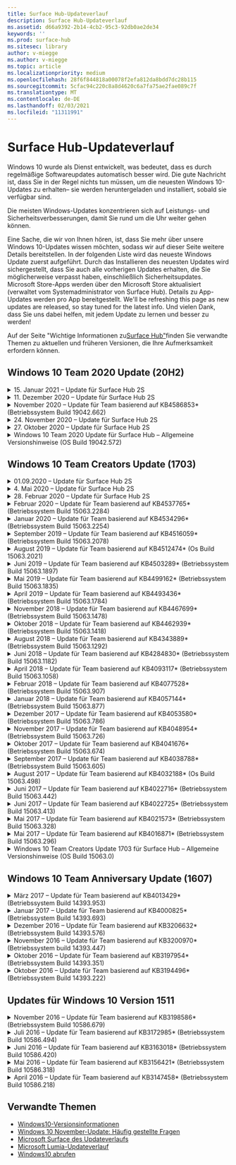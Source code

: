 ```yaml
---
title: Surface Hub-Updateverlauf
description: Surface Hub-Updateverlauf
ms.assetid: d66a9392-2b14-4cb2-95c3-92db0ae2de34
keywords: ''
ms.prod: surface-hub
ms.sitesec: library
author: v-miegge
ms.author: v-miegge
ms.topic: article
ms.localizationpriority: medium
ms.openlocfilehash: 28f6f844818a00078f2efa812da8bdd7dc28b115
ms.sourcegitcommit: 5cfac94c220c8a8d4620c6a7fa75ae2fae089c7f
ms.translationtype: MT
ms.contentlocale: de-DE
ms.lasthandoff: 02/03/2021
ms.locfileid: "11311991"
---
```

# Surface Hub-Updateverlauf

Windows 10 wurde als Dienst entwickelt, was bedeutet, dass es durch regelmäßige Softwareupdates automatisch besser wird. Die gute Nachricht ist, dass Sie in der Regel nichts tun müssen, um die neuesten Windows 10-Updates zu erhalten– sie werden heruntergeladen und installiert, sobald sie verfügbar sind.

Die meisten Windows-Updates konzentrieren sich auf Leistungs- und Sicherheitsverbesserungen, damit Sie rund um die Uhr weiter gehen können.

Eine Sache, die wir von Ihnen hören, ist, dass Sie mehr über unsere Windows 10-Updates wissen möchten, sodass wir auf dieser Seite weitere Details bereitstellen. In der folgenden Liste wird das neueste Windows Update zuerst aufgeführt. Durch das Installieren des neuesten Updates wird sichergestellt, dass Sie auch alle vorherigen Updates erhalten, die Sie möglicherweise verpasst haben, einschließlich Sicherheitsupdates. Microsoft Store-Apps werden über den Microsoft Store aktualisiert (verwaltet vom Systemadministrator von Surface Hub). Details zu App-Updates werden pro App bereitgestellt.
We'll be refreshing this page as new updates are released, so stay tuned for the latest info. Und vielen Dank, dass Sie uns dabei helfen, mit jedem Update zu lernen und besser zu werden!

Auf der Seite "Wichtige Informationen zu[Surface Hub"](https://support.microsoft.com/products/surface-devices/surface-hub)finden Sie verwandte Themen zu aktuellen und früheren Versionen, die Ihre Aufmerksamkeit erfordern können.

## Windows 10 Team 2020 Update (20H2)

<details>
<summary>15. Januar 2021 – Update für Surface Hub 2S</summary>

Dieses Update gilt speziell für Surface Hub 2S und stellt die unten beschriebenen Treiber- und Firmwareupdates zur Verfügung:

* Surface SMC Firmware Update - 3.93.139.0
* Surface UEFI update - 694.3473.768.0
</details>

<details>
<summary>11. Dezember 2020 – Update für Surface Hub 2S</summary>

Dieses Update gilt speziell für Surface Hub 2S und stellt die unten beschriebenen Treiber- und Firmwareupdates zur Verfügung:

* Surface SMC Firmware Update - 3.92.139.0
* Surface UEFI update - 694.3447.768.0
</details>

<details>
<summary>November 2020 – Update für Team basierend auf KB4586853* (Betriebssystem Build 19042.662)</summary>

Dieses Update für Surface Hub enthält Qualitätsverbesserungen und Sicherheitsfixes. Wichtige Updates für Surface Hub, die noch nicht im [Windows 10-Updateverlauf](https://support.microsoft.com/help/4581839/windows-10-update-history)beschrieben sind, umfassen:

* Aktualisieren Sie die Seite "Datenschutzeinstellungen", um zusätzliche Optionen zur Verfügung zu stellen.
* Behebung eines Problems, der sicherstellt, dass die Bereinigung der Sitzung "Sitzung beenden" alle Daten im Zusammenhang mit Edge Chromium vollständig entfernt.
* Behebt ein Problem, bei dem besprechungen, die bereits gestartet wurden, nicht auf der Willkommens-/Startbildschirm angezeigt wurden.
* Behebt ein Problem mit der Cloudwiederherstellung für Nicht-en-US-Locales.
* Skype for Business
  * Verbessert die Richtungsaudioleistung.
  * Reduzierte "Stifttipp"-Sounds bei Verwendung des Stifts bei Skype for Business-Anrufen.
* Verbessert die Zuverlässigkeit bei der Registrierung beim Windows-Insider-Programm.
* Verbessert die Zuverlässigkeit der Windows-Teamshell.

Informationen zum Aktivieren/Deaktivieren von Gerätefeatures und -diensten finden Sie im Surface Hub-Administratorhandbuch. [](https://docs.microsoft.com/surface-hub/) *[KB4586853](https://support.microsoft.com/help/4586853)
</details>

<details>
<summary>24. November 2020 – Update für Surface Hub 2S</summary>

Dieses Update gilt speziell für Surface Hub 2S und stellt die unten beschriebenen Treiber- und Firmwareupdates zur Verfügung:

* Surface SMC Firmware Update - 3.91.139.0
  * Verbessern Sie die Zuverlässigkeit des verbundenen Standbymodus.
* Surface Touch Firmware Update - 3.91.139.0
  * Verbessern Sie die reaktionsbereite Standby-Touch-Reaktion.
* Surface USB Audio Firmware Update - 3.91.139.0
* Surface Pen Firmware Update - 3.91.139.0
</details>

<details>
<summary>27. Oktober 2020 – Update für Surface Hub 2S</summary>

Dieses Update gilt speziell für Surface Hub 2S und stellt die unten beschriebenen Treiber- und Firmwareupdates zur Verfügung:

* Surface System Aggregator Firmware update - 4.14.139.0
* Surface UEFI update - 694.3386.768.0
</details>

<details>
<summary>Windows 10 Team 2020 Update für Surface Hub – Allgemeine Versionshinweise (OS Build 19042.572)</summary>

Dieses Update für Surface Hub enthält Qualitätsverbesserungen und Sicherheitsfixes. Wichtige Updates für Surface Hub, die noch nicht im [Windows 10-Updateverlauf](https://support.microsoft.com/help/4581839/windows-10-update-history)beschrieben sind, sind auf der Seite "Neuigkeiten[in Windows 10 Team 2020 Update"](https://docs.microsoft.com/surface-hub/surface-hub-2020-update-whats-new)aufgeführt.

Weitere Informationen zur Updateverfügbarkeit nach Region, Verteilungsmethode und Gerätetyp finden Sie auf der Seite "Installieren von[Windows 10 Team 2020 Update".](https://docs.microsoft.com/surface-hub/surface-hub-2020-update)
</details>

## Windows 10 Team Creators Update (1703)

<details>
<summary>01.09.2020 – Update für Surface Hub 2S</summary>

Dieses Update gilt speziell für Surface Hub 2S und stellt die unten beschriebenen Treiber- und Firmwareupdates zur Verfügung:

* Surface SMC Firmware Update - 1.177.139.0
  * Verbessert Feldreparaturszenarien.
* Surface SSD Firmware Update - 5.14.139.0
  * Verbessert die Systemstabilität.
* Surface Serial Hub-Treiber - 9.40.139.0
  * Verbessert die Systemstabilität.
</details>

<details>
<summary>4. Mai 2020 – Update für Surface Hub 2S</summary>

Dieses Update gilt speziell für Surface Hub 2S und stellt die unten beschriebenen Treiber- und Firmwareupdates zur Verfügung:

* Surface -USB-Audiotreiber - 15.3.6.0
  * Verbessert die Richtungsaudioleistung.
* Intel(R) display audio driver - 10.27.0.5
  * Verbessert Bildschirmfreigabeszenarien.
* Intel(R)-Grafiktreiber - 26.20.100.7263
  * Verbessert die Systemstabilität.
* Surface System-Treiber - 1.7.139.0
  * Verbessert die Systemstabilität.
* Surface SMC Firmware Update - 1.176.139.0
  * Verbessert die Systemstabilität.
</details>

<details>
<summary>28. Februar 2020 – Update für Surface Hub 2S</summary>

Dieses Update gilt speziell für Surface Hub 2S und stellt die unten beschriebenen Treiber- und Firmwareupdates zur Verfügung:

* Surface-Integrationstreiber - 13.46.139.0 
  * Verbessert Helligkeitsszenarien für die Anzeige.
* Intel(R) Management Engine Interface-Treiber - 1914.12.0.1256
  * Verbessert die Systemstabilität.
* Surface SMC Firmware Update - 1.161.139.0
  * Verbessert die Akkuleistung des Stifts.
* Surface UEFI update - 694.2938.768.0
  * Verbessert die Systemstabilität.
</details>

<details>
<summary>Februar 2020 – Update für Team basierend auf KB4537765* (Betriebssystem Build 15063.2284)</summary>

Dieses Update für Surface Hub enthält Qualitätsverbesserungen und Sicherheitsfixes. Wichtige Updates für Surface Hub, die noch nicht im [Windows 10-Updateverlauf](https://support.microsoft.com/help/4018124/windows-10-update-history)beschrieben sind, umfassen:

* Behebt ein Problem, bei dem Hub 2S während Skype for Business-Anrufen von anderen Teilnehmern nicht gut gehört werden kann.
* Verbessert die Zuverlässigkeit für einige Szenarien mit arabischer, hebräischer und anderer RTL-Sprachverwendung auf Surface Hub.

Informationen zum Aktivieren/Deaktivieren von Gerätefeatures und -diensten finden Sie im Surface Hub-Administratorhandbuch. [](https://docs.microsoft.com/surface-hub/)
*[KB4537765](https://support.microsoft.com/help/4537765)
</details>

<details>
<summary>Januar 2020 – Update für Team basierend auf KB4534296* (Betriebssystem Build 15063.2254)</summary>

Dieses Update für Surface Hub enthält Qualitätsverbesserungen und Sicherheitsfixes. Wichtige Updates für Surface Hub, die noch nicht im [Windows 10-Updateverlauf](https://support.microsoft.com/help/4018124/windows-10-update-history)beschrieben sind, umfassen:

* Behebt ein Problem mit der Protokollsammlung für Microsoft Surface Hub 2S.

Informationen zum Aktivieren/Deaktivieren von Gerätefeatures und -diensten finden Sie im Surface Hub-Administratorhandbuch. [](https://docs.microsoft.com/surface-hub/)
*[KB4534296](https://support.microsoft.com/help/4534296)
</details>

<details>
<summary>September 2019 – Update für Team basierend auf KB4516059* (Betriebssystem Build 15063.2078)</summary>

Dieses Update für Surface Hub enthält Qualitätsverbesserungen und Sicherheitsfixes. Wichtige Updates für Surface Hub, die noch nicht im [Windows 10-Updateverlauf](https://support.microsoft.com/help/4018124/windows-10-update-history)beschrieben sind, umfassen:

 * Aktualisieren Sie die Seite mit den Surface Hub 2S-Wiederherstellungseinstellungen, um die Wiederherstellungsoptionen genau wider anzuzeigen.
 * Aktualisieren Sie auf den Surface Hub 2S-Willkommensbildschirm, um die Geräte wiedererkennbar zu machen.
 * Es wurde ein Problem behoben, bei dem der Hintergrund der Windows -Teamshell falsch angezeigt wurde.
 * Es wurde ein Problem mit der Persistenz des Startmenülayouts behoben, wenn es mithilfe der MDM-Richtlinie konfiguriert wurde.
 * Es wurde ein Problem in Microsoft Edge behoben, das beim Durchsuchen einiger interner Websites auftritt.
 * Es wurde ein Problem in Skype for Business behoben, das bei der Präsentation im Vollbildmodus auftritt.

Informationen zum Aktivieren/Deaktivieren von Gerätefeatures und -diensten finden Sie im Surface Hub-Administratorhandbuch. [](https://docs.microsoft.com/surface-hub/)
*[KB4503289](https://support.microsoft.com/help/4503289)
</details>

<details>
<summary>August 2019 – Update für Team basierend auf KB4512474* (Os Build 15063.2021)</summary>

Dieses Update für Surface Hub enthält Qualitätsverbesserungen und Sicherheitsfixes. Wichtige Updates für Surface Hub, die noch nicht im [Windows 10-Updateverlauf](https://support.microsoft.com/help/4018124/windows-10-update-history)beschrieben sind, umfassen:

 * Stellt sicher, dass der Video out on Hub 2S standardmäßig auf den Modus "Duplicate" festgelegt ist.
 * Verbessert die Zuverlässigkeit einiger Szenarien für die Verwendung arabischer Sprachen auf Surface Hub.

Informationen zum Aktivieren/Deaktivieren von Gerätefeatures und -diensten finden Sie im Surface Hub-Administratorhandbuch. [](https://docs.microsoft.com/surface-hub/)
*[KB4503289](https://support.microsoft.com/help/4503289)
 </details>

<details>
<summary>Juni 2019 – Update für Team basierend auf KB4503289* (Betriebssystem Build 15063.1897)</summary>

Dieses Update für Surface Hub enthält Qualitätsverbesserungen und Sicherheitsfixes. Wichtige Updates für Surface Hub, die noch nicht im [Windows 10-Updateverlauf](https://support.microsoft.com/help/4018124/windows-10-update-history)beschrieben sind, umfassen:

* Behebt ein Problem, das verhindert, dass sich ein Benutzer bei einem Microsoft Surface Hubgerät mit einem Azure Active Directory-Konto anmelden kann. Dieses Problem tritt auf, weil eine vorherige Sitzung nicht erfolgreich beendet wurde.
* Fügt Unterstützung für TLS 1.2-Verbindungen mit Identitätsanbietern und Exchange in Gerätekontoeinrichtungsszenarien hinzu.
* Korrekturen zur Verbesserung der Zuverlässigkeit der Hardwarediagnose-App auf Hub 2S. 
* Behebung eines Problems, um die Konsistenz des Setups bei der ersten Ausführung auf Hub 2S zu verbessern. 

Informationen zum Aktivieren/Deaktivieren von Gerätefeatures und -diensten finden Sie im Surface Hub-Administratorhandbuch. [](https://docs.microsoft.com/surface-hub/)
*[KB4503289](https://support.microsoft.com/help/4503289)
</details>

<details>
<summary>Mai 2019 – Update für Team basierend auf KB4499162* (Betriebssystem Build 15063.1835)</summary>

Dieses Update für Surface Hub enthält Qualitätsverbesserungen und Sicherheitsfixes. Wichtige Updates für Surface Hub, die noch nicht im [Windows 10-Updateverlauf](https://support.microsoft.com/help/4018124/windows-10-update-history)beschrieben sind, umfassen:

* Stellt sicher, dass Surface Hub-Benutzer nicht zur Eingabe von Proxyanmeldeinformationen aufgefordert werden, nachdem das Feature "Gerätekontoanmeldeinformationen verwenden" aktiviert wurde.
* Behebt ein Problem, bei dem skype-Verbindungen regelmäßig fehlschlagen, weil Audio/Video nicht den richtigen Proxy verwendet.
* Fügt Unterstützung für TLS 1.2 in Skype for Business hinzu.
* Behebt einen SIP-Verbindungsfehler im Skype-Client, wenn auf dem Skype-Server TLS 1.0 oder TLS 1.1 deaktiviert ist.

Informationen zum Aktivieren/Deaktivieren von Gerätefeatures und -diensten finden Sie im Surface Hub-Administratorhandbuch. [](https://docs.microsoft.com/surface-hub/)
*[KB4499162](https://support.microsoft.com/help/4499162)
</details>

<details>
<summary>April 2019 – Update für Team basierend auf KB4493436* (Betriebssystem Build 15063.1784)</summary>

Dieses Update für Surface Hub enthält Qualitätsverbesserungen und Sicherheitsfixes. Wichtige Updates für Surface Hub, die noch nicht im [Windows 10-Updateverlauf](https://support.microsoft.com/help/4018124/windows-10-update-history)beschrieben sind, umfassen:

* Behebt das Video- und Audiosynchronisierungsproblem mit einigen USB-Geräten, die mit dem Surface Hub verbunden sind.

Informationen zum Aktivieren/Deaktivieren von Gerätefeatures und -diensten finden Sie im Surface Hub-Administratorhandbuch. [](https://docs.microsoft.com/surface-hub/)
*[KB4493436](https://support.microsoft.com/help/4493436)
</details>

<details>
<summary>November 2018 – Update für Team basierend auf KB4467699* (Betriebssystem Build 15063.1478)</summary>

Dieses Update für Surface Hub enthält Qualitätsverbesserungen und Sicherheitsfixes. Wichtige Updates für Surface Hub, die noch nicht im [Windows 10-Updateverlauf](https://support.microsoft.com/help/4018124/windows-10-update-history)beschrieben sind, umfassen:

* Behebt ein Problem, das einige Benutzer daran hindert, Signing-In "Meine Besprechungen und Dateien" zu öffnen.

Informationen zum Aktivieren/Deaktivieren von Gerätefeatures und -diensten finden Sie im Surface Hub-Administratorhandbuch. [](https://docs.microsoft.com/surface-hub/)
*[KBKB4467699](https://support.microsoft.com/help/KB4467699)
</details>

<details>
<summary>Oktober 2018 – Update für Team basierend auf KB4462939* (Betriebssystem Build 15063.1418)</summary>

Dieses Update für Surface Hub enthält Qualitätsverbesserungen und Sicherheitsfixes. Wichtige Updates für Surface Hub, die noch nicht im [Windows 10-Updateverlauf](https://support.microsoft.com/help/4018124/windows-10-update-history)beschrieben sind, umfassen:

* Korrekturen für Skype for Business: 
  * Behebt das Skype for Business-Verbindungsproblem beim Fortsetzen aus dem Ruhezustand
  * Behebt das Skype for Business-Netzwerkverbindungsproblem, wenn das Gerät mit dem Internet verbunden ist.
  * Beheben des Skype for Business-Absturzes bei der Suche nach Benutzern aus dem Verzeichnis
* Behebt das Problem, bei dem der Hub fälschlicherweise "Keine Internetverbindung" in Unternehmensproxyumgebungen meldet.
* Es wurde ein Feature implementiert, mit dem Kunden eine neue Whiteboard-Erfahrung nutzen können.

Informationen zum Aktivieren/Deaktivieren von Gerätefeatures und -diensten finden Sie im Surface Hub-Administratorhandbuch. [](https://docs.microsoft.com/surface-hub/)
*[KB4462939](https://support.microsoft.com/help/4462939)
</details>

<details>
<summary>August 2018 – Update für Team basierend auf KB4343889* (Betriebssystem Build 15063.1292)</summary>

Dieses Update für Surface Hub enthält Qualitätsverbesserungen und Sicherheitsfixes. Wichtige Updates für Surface Hub, die noch nicht im [Windows 10-Updateverlauf](https://support.microsoft.com/help/4018124/windows-10-update-history)beschrieben sind, umfassen:

* Fügt Unterstützung für Microsoft Teams hinzu
* Behebt das Problem mit der Aufgabenverwaltung bei der Intune-Registrierung.
* Ermöglicht Administratoren das Deaktivieren von Chat- und E-Mail-Diensten für den Hub
* Zusätzliche Fehlerbehebungen und Zuverlässigkeitsverbesserungen für die Surface Hub Skype for #A0

Informationen zum Aktivieren/Deaktivieren von Gerätefeatures und -diensten finden Sie im Surface Hub-Administratorhandbuch. [](https://docs.microsoft.com/surface-hub/)
*[KB4343889](https://support.microsoft.com/help/4343889)
</details>

<details>
<summary>Juni 2018 – Update für Team basierend auf KB4284830* (Betriebssystem Build 15063.1182)</summary>

Dieses Update für Surface Hub enthält Qualitätsverbesserungen und Sicherheitsfixes. Wichtige Updates für Surface Hub, die noch nicht im [Windows 10-Updateverlauf](https://support.microsoft.com/help/4018124/windows-10-update-history)beschrieben sind, umfassen:

* Telemetrieänderung zur Unterstützung der Anforderungen der DSGVO in EMEA

Informationen zum Aktivieren/Deaktivieren von Gerätefeatures und -diensten finden Sie im Surface Hub-Administratorhandbuch. [](https://docs.microsoft.com/surface-hub/)
*[KB4284830](https://support.microsoft.com/help/KB4284830)
</details>

<details>
<summary>April 2018 – Update für Team basierend auf KB4093117* (Betriebssystem Build 15063.1058)</summary>

Dieses Update für Surface Hub enthält Qualitätsverbesserungen und Sicherheitsfixes. Wichtige Updates für Surface Hub, die noch nicht im [Windows 10-Updateverlauf](https://support.microsoft.com/help/4018124/windows-10-update-history)beschrieben sind, umfassen:

* Behebt ein Problem mit einer verkabelten Projektion
* Aktiviert massenaktualisierung für bestimmte MDM (Mobile Device Management)-Richtlinien
* Behebt telefonwählerproblem mit internationalen Anrufen
* Behebt ein Problem mit der Bildauflösung, wenn zwei Surface Hubs an derselben Besprechung teilnehmen
* Behebt den OmS (Operations Management Suite)-Zertifikatbehandlungsfehler.
* Behebt ein Sicherheitsproblem beim Bereinigen am Ende einer Sitzung
* Behebt das Miracast-Problem, wenn Surface Hub für die Kanäle 149 bis 165 angegeben wird
  * Die Kanäle 149 bis 165 sind in Europa, Japan oder Israel aufgrund regionaler behördlicher Bestimmungen weiterhin nicht verwendbar.

Informationen zum Aktivieren/Deaktivieren von Gerätefeatures und -diensten finden Sie im Surface Hub-Administratorhandbuch. [](https://docs.microsoft.com/surface-hub/)
*[KB4093117](https://support.microsoft.com/help/4093117)
</details>

<details>
<summary>Februar 2018 – Update für Team basierend auf KB4077528* (Betriebssystem Build 15063.907)</summary>

Dieses Update für Surface Hub enthält Qualitätsverbesserungen und Sicherheitsfixes. Wichtige Updates für Surface Hub, die noch nicht im [Windows 10-Updateverlauf](https://support.microsoft.com/help/4018124/windows-10-update-history)beschrieben sind, umfassen:

* Ein Problem wurde behoben, bei dem die MDM-Einstellungen nicht ordnungsgemäß angewendet wurden.
* Verbesserter Bereinigungsprozess

Informationen zum Aktivieren/Deaktivieren von Gerätefeatures und -diensten finden Sie im Surface Hub-Administratorhandbuch. [](https://docs.microsoft.com/surface-hub/)
*[KB4077528](https://support.microsoft.com/help/4077528)
</details>

<details>
<summary>Januar 2018 – Update für Team basierend auf KB4057144* (Betriebssystem Build 15063.877)</summary>

Dieses Update für Surface Hub enthält Qualitätsverbesserungen und Sicherheitsfixes. Wichtige Updates für Surface Hub, die noch nicht im [Windows 10-Updateverlauf](https://support.microsoft.com/help/4018124/windows-10-update-history)beschrieben sind, umfassen:

* Fügt die Möglichkeit zum Verwalten des Kachellayouts für das Startmenü über MDM hinzu
* #A0 bei der Konfiguration der Kennwortrotation

Informationen zum Aktivieren/Deaktivieren von Gerätefeatures und -diensten finden Sie im Surface Hub-Administratorhandbuch. [](https://docs.microsoft.com/surface-hub/)
*[KB4057144](https://support.microsoft.com/help/4057144)
</details>

<details>
<summary>Dezember 2017 – Update für Team basierend auf KB4053580* (Betriebssystem Build 15063.786)</summary>

Dieses Update für Surface Hub enthält Qualitätsverbesserungen und Sicherheitsfixes. Wichtige Updates für Surface Hub, die noch nicht im [Windows 10-Updateverlauf](https://support.microsoft.com/help/4018124/windows-10-update-history)beschrieben sind, umfassen:

* Löst Kameravideoblitze (Rissen oder Flackern) während Skype for Business-Anrufen auf.
* Behebt das Problem mit der SSD-ID des Notification Centers

Informationen zum Aktivieren/Deaktivieren von Gerätefeatures und -diensten finden Sie im Surface Hub-Administratorhandbuch. [](https://docs.microsoft.com/surface-hub/)
*[KB4053580](https://support.microsoft.com/help/4053580)
</details>

<details>
<summary>November 2017 – Update für Team basierend auf KB4048954* (Betriebssystem Build 15063.726)</summary>

Dieses Update für Surface Hub enthält Qualitätsverbesserungen und Sicherheitsfixes. Wichtige Updates für Surface Hub, die noch nicht im [Windows 10-Updateverlauf](https://support.microsoft.com/help/4018124/windows-10-update-history)beschrieben sind, umfassen:

* Featureupdate, mit dem Kunden die verkabelte 802.1x-Netzwerkauthentifizierung mithilfe der MDM-Richtlinie aktivieren können.
* Ein Featureupdate, mit dem Benutzer beim Öffnen einer Datei dynamisch eine Anwendung ihrer Wahl auswählen können.
* Behebung, die sicherstellt, dass beim Bereinigen der Sitzung alle Verbindungen zwischen dem Benutzerkonto und dem Gerät vollständig entfernt werden.
* Leistungskorrektur, die die Bereinigungszeit und die Zeit der Miracast-Verbindung verbessert.
* Führt die Verwendung der einfachen Authentifizierung während Anzeigenbesprechungen ein.
* Behebung eines Problems, mit dem sichergestellt wird, dass Dienstkomponenten denselben Proxy verwenden, der auf dem Gerät konfiguriert ist.
* Reduziert und sicherer die vom Gerät übertragene Telemetrie, wodurch die Bandbreitenauslastung reduziert wird.
* Aktiviert ein Feature, mit dem Benutzer Nach Abschluss einer Besprechung Feedback an Microsoft senden können.

Informationen zum Aktivieren/Deaktivieren von Gerätefeatures und -diensten finden Sie im Surface Hub-Administratorhandbuch. [](https://docs.microsoft.com/surface-hub/)
*[KB4048954](https://support.microsoft.com/help/4048954)
</details>

<details>
<summary>Oktober 2017 – Update für Team basierend auf KB4041676* (Betriebssystem Build 15063.674)</summary>

Dieses Update für Surface Hub enthält Qualitätsverbesserungen und Sicherheitsfixes. Wichtige Updates für Surface Hub, die noch nicht im [Windows 10-Updateverlauf](https://support.microsoft.com/help/4018124/windows-10-update-history)beschrieben sind, umfassen:

* Skype for Business
  * Behebt das Problem, das einen Geräteneustart beim Fortsetzen aus dem Ruhezustand erforderte.
  * Behebt ein Problem, bei dem externe Kontakte nicht über das Skype Online -Hub-Konto aufgelöst wurden.
* PowerPoint
  * Behebt ein Problem, bei dem einige PowerPoint-Präsentationen nicht auf Hub projiziert werden.
* Allgemein
  * Behebung eines Problems, bei dem der USB-Port vom Systemadministrator nicht deaktiviert werden konnte.

*[KB4041676](https://support.microsoft.com/help/4041676)
</details>

<details>
<summary>September 2017 – Update für Team basierend auf KB4038788* (Betriebssystem Build 15063.605) </summary>

Dieses Update für Surface Hub enthält Qualitätsverbesserungen und Sicherheitsfixes. Wichtige Updates für Surface Hub, die noch nicht im [Windows 10-Updateverlauf](https://support.microsoft.com/help/4018124/windows-10-update-history)beschrieben sind, umfassen:

* Sicherheit
  * Behebt das Problem mit Bitlocker, wenn das Gerät aus dem Ruhezustand reaktivierung.
* Allgemein
  * Verringert die Häufigkeit/Menge der Telemetrie für die Geräteintemetrie und verbessert die Systemleistung.
  * Behebt ein Problem, durch das das Gerät keine Systemprotokolle erfassen konnte.

*[KB4038788](https://support.microsoft.com/help/4038788)
</details>

<details>
<summary>August 2017 – Update für Team basierend auf KB4032188* (Os Build 15063.498)</summary>

* Skype for Business 
  * Behebt das Skype for Business-Sign-In, das wiederholungs- oder Systemneustarts erforderte.
  * Löst die Skype for Business-Besprechungszeit auf, die fälschlicherweise angezeigt wird.
  * Korrekturen zur Verbesserung der Zuverlässigkeit von Surface Hub Skype for Business.

*[KB4032188](https://support.microsoft.com/help/4032188)
</details>

<details>
<summary>Juni 2017 – Update für Team basierend auf KB4022716* (Betriebssystem Build 15063.442)</summary>

Dieses Update für Surface Hub enthält Qualitätsverbesserungen und Sicherheitsfixes. Wichtige Updates für Surface Hub, die noch nicht im [Windows 10-Updateverlauf](https://support.microsoft.com/help/4018124/windows-10-update-history)beschrieben sind, umfassen:

* Beheben Sie NVIDIA-Treiberabstürze, die das Heruntersen des 84"-Surface Hub im Ruhe ruhen lassen müssen, was einen manuellen Neustart erfordert.
* Es wurde ein Problem behoben, bei dem einige Apps nicht auf einem 84-"Surface Hub" gestartet werden können.

*[KB4022716](https://support.microsoft.com/help/4022716)
</details>

<details>
<summary>Juni 2017 – Update für Team basierend auf KB4022725* (Betriebssystem Build 15063.413)</summary>

Dieses Update für Surface Hub enthält Qualitätsverbesserungen und Sicherheitsfixes. Wichtige Updates für Surface Hub, die noch nicht im [Windows 10-Updateverlauf](https://support.microsoft.com/help/4018124/windows-10-update-history)beschrieben sind, umfassen:

* Allgemein
  * Behobene Probleme beim Ablegen von Freihandeingaben mit Stiften
  * Gelöstes Problem, das längere Zeit zum "Bereinigen" der Besprechung verursacht hat

*[KB4022725](https://support.microsoft.com/help/4022725)
</details>

<details>
<summary>Mai 2017 – Update für Team basierend auf KB4021573* (Betriebssystem Build 15063.328)</summary>

Dieses Update für Surface Hub enthält Qualitätsverbesserungen und Sicherheitsfixes. Wichtige Updates für Surface Hub, die noch nicht im [Windows 10-Updateverlauf](https://support.microsoft.com/help/4018124/windows-10-update-history)beschrieben sind, umfassen:

* Allgemein
  * Problem mit Proxyeinstellungsaufbewahrung während des Updateproblems behoben

*[KB4021573](https://support.microsoft.com/help/4021573)
</details>

<details>
<summary>Mai 2017 – Update für Team basierend auf KB4016871* (Betriebssystem Build 15063.296)</summary>

Dieses Update für Surface Hub enthält Qualitätsverbesserungen und Sicherheitsfixes. Wichtige Updates für Surface Hub, die noch nicht im [Windows 10-Updateverlauf](https://support.microsoft.com/help/4018124/windows-10-update-history)beschrieben sind, umfassen:

* Allgemein
  * Problem mit Ruhezustand/Aktivierungszyklus behoben
  * Mehrere Probleme beim Zurücksetzen und Wiederherstellung behoben
  * Problem mit der Registerkarte "Updateverlauf" behoben
  * Gelöstes Problem beim Starten des Miracast-Diensts
* Apps
  * Fehler beim Update des App-Pakets behoben

*[KB4016871](https://support.microsoft.com/help/4016871)
</details>

<details>
<summary>Windows 10 Team Creators Update 1703 für Surface Hub – Allgemeine Versionshinweise (OS Build 15063.0)</summary>

Dieses Update für Surface Hub enthält Qualitätsverbesserungen und Sicherheitsfixes. Wichtige Updates für Surface Hub, die noch nicht im [Windows 10-Updateverlauf](https://support.microsoft.com/help/4018124/windows-10-update-history)beschrieben sind, umfassen:

* Weiterentwicklung der großen Bildschirmerfahrung 
  * Das Besprechungs-Karussell in "Willkommen" und "Start" wurde verbessert.
  * An Besprechungen teilnehmen und die Sitzung direkt über das Startmenü beenden
  * Apps können mehr Bildschirm während einer Sitzung nutzen
  * Vereinfachte Steuerelemente für Skype
  * Verbesserte Mechanismen für die Bereitstellung von Feedback
* Zugriff auf persönliche Inhalte*
  * Persönliches einmaliges Anmelden über die Willkommens- oder Startseite
  * An Besprechungen teilnehmen und die Sitzung direkt über das Startmenü beenden
  * Zugreifen auf persönliche Dateien über OneDrive for Business direkt von der Startseite aus
  * Vorab ausgefüllte Teilnehmer-Anmeldung
  * Optimierte Authentifizierungsflüsse mit der "Authenticator"-App**
* Bereitstellung & Verwaltbarkeit 
  * Vereinfachtes OOBE-Erlebnis durch Massenbereitstellung
  * Cloudbasierter Gerätewiederherstellungsdienst
  * Unterstützung von Unternehmensclientzertifikaten
  * Verbesserte Unterstützung von Proxyanmeldeinformationen
  * Unterstützung der Skype Quality of Service (QoS)-Konfiguration hinzugefügt und /verbessert
  * Möglichkeit zum Festlegen des Standardgerätvolumes in den Einstellungen hinzugefügt
  * Verbesserte MdM-Unterstützung für Surface [Hub-Einstellungen](https://docs.microsoft.com/surface-hub/remote-surface-hub-management)
* Verbesserte Sicherheit 
  * Möglichkeit zum Einschränken von USB-Laufwerken nur auf BitLocker hinzugefügt
  * Möglichkeit zum Deaktivieren von USB-Ports über MDM hinzugefügt
  * Möglichkeit zum Deaktivieren der Funktion "Sitzung fortsetzen" bei Timeout hinzugefügt
  * Hinzuf?cken der verkabelten 802.1x-Unterstützung
* Audio und Projektion
  * Verbesserungen an "Human Speaker" für "Surround Audio"
  * Reduzierte "Stifttipp"-Sounds bei Verwendung des Stifts bei Skype for Business-Anrufen
  * Unterstützung für Miracast-Infrastrukturverbindungen hinzugefügt
* Zuverlässigkeits- und Leistungskorrekturen
  * Mehrere Probleme beim Zurücksetzen und Wiederherstellung behoben
  * Problem mit der Surface Hub -Exchange-Authentifizierung bei Verwendung von Clientzertifikaten behoben
  * Verbesserte Wi-Fi der Netzwerkverbindung und der Anmeldeinformationen
  * Es wurden Probleme mit miracast-Audio-Pop und -Synchronisierung während der Videowiedergabe behoben.
  * Enthaltene Einstellung zum Deaktivieren des Verhaltens der automatischen Verbindung

*Das Feature für einmaliges Anmelden erfordert die Verwendung von Office365 und OneDrive for Business **Informationen zu Dienstanforderungen finden Sie im Administratorhandbuch.

</details>

## Windows 10 Team Anniversary Update (1607)

<details>
<summary>März 2017 – Update für Team basierend auf KB4013429* (Betriebssystem Build 14393.953)</summary>

Dieses Update für Surface Hub enthält Qualitätsverbesserungen und Sicherheitsfixes. Wichtige Updates für Surface Hub, die noch nicht im [Windows 10-Updateverlauf](https://support.microsoft.com/help/4018124/windows-10-update-history)beschrieben sind, umfassen:

* Allgemein
  * Sicherheitskorrektur für den Datei-Explorer, um die Navigation zu eingeschränkten Datei speicherorten zu verhindern
* Skype for Business
  * Behebung der Latenz während der Remotedesktop-basierten Bildschirmfreigabe

*[KB4013429](https://support.microsoft.com/help/4013429)
</details>

<details>
<summary>Januar 2017 – Update für Team basierend auf KB4000825* (Betriebssystem Build 14393.693)</summary>

Dieses Update für Surface Hub enthält Qualitätsverbesserungen und Sicherheitsfixes. Wichtige Updates für Surface Hub, die noch nicht im [Windows 10-Updateverlauf](https://support.microsoft.com/help/4018124/windows-10-update-history)beschrieben sind, umfassen:

* Aktivierte Auswahl von 106/109-Tastaturlayouts für die Verwendung mit physischen japanischen Tastaturen

*[KB4000825](https://support.microsoft.com/help/4000825)
</details>

<details>
<summary>Dezember 2016 – Update für Team basierend auf KB3206632* (Betriebssystem Build 14393.576)</summary>

Dieses Update für Surface Hub enthält Qualitätsverbesserungen und Sicherheitsfixes. Wichtige Updates für Surface Hub, die noch nicht im [Windows 10-Updateverlauf](https://support.microsoft.com/help/4018124/windows-10-update-history)beschrieben sind, umfassen:

* Behebt das Problem der Audioverzeichnung mit kabelgebundenen Verbindungen

*[KB3206632](https://support.microsoft.com/help/3206632)
</details>

<details>
<summary>November 2016 – Update für Team basierend auf KB3200970* (Betriebssystem build 14393.447)</summary>

Dieses Update für das Windows 10 Team Anniversary Update (Version 1607) für Surface Hub enthält Qualitätsverbesserungen und Sicherheitsfixes. Wichtige Updates für Surface Hub, die noch nicht im [Windows 10-Updateverlauf](https://support.microsoft.com/help/4018124/windows-10-update-history)beschrieben sind, umfassen:

* Skype for #A0 zur Verbesserung der Zuverlässigkeit

*[KB3200970](https://support.microsoft.com/help/3200970)
</details>

<details>
<summary>Oktober 2016 – Update für Team basierend auf KB3197954* (Betriebssystem Build 14393.351)</summary>

Dieses Update für Surface Hub enthält Qualitätsverbesserungen und Sicherheitsfixes. Wichtige Updates für Surface Hub, die noch nicht im [Windows 10-Updateverlauf](https://support.microsoft.com/help/4018124/windows-10-update-history)beschrieben sind, umfassen:

* Aktivieren des neuen Ruhezustandsfeatures im Betriebssystem und Bios, um den Energieverbrauch des Surface Hub zu reduzieren und seine langfristige Zuverlässigkeit zu verbessern
* Allgemein
  * Löst Szenarien auf, in denen die Bildschirmtastatur manchmal nicht angezeigt wird
  * Löst die Whiteboardanwendungsverschiebung auf, die gelegentlich beim Öffnen einer geplanten Besprechung auftritt
  * Behebt ein Problem, durch das Administratoren das Kennwort des lokalen Administrators nicht ändern konnten, nachdem das Gerät zurückgesetzt wurde.
  * Bios-Änderungslösungsproblem mit Statusleistenverfolgung während der Gerätezurücksetzung
  * UEFI-Update zum Beheben von Stromausfallproblemen

*[KB3197954](https://support.microsoft.com/help/3197954)
</details>

<details>
<summary>Oktober 2016 – Update für Team basierend auf KB3194496* (Betriebssystem Build 14393.222)</summary>

Dieses Update bringt das Windows 10 Team Anniversary Update auf Surface Hub und enthält Qualitätsverbesserungen und Sicherheitsfixes. (Auf Ihrem Gerät wird Windows 10 Version 1607 nach der Installation ausgeführt.) Wichtige Updates für Surface Hub, die noch nicht im [Windows 10-Updateverlauf](https://support.microsoft.com/help/4018124/windows-10-update-history)beschrieben sind, umfassen:

* Skype for Business
  * Leistungsverbesserungen beim Beitreten zu Besprechungen, einschließlich Problemen beim Beitreten zu einer Besprechung mithilfe von Verbundkonten
  * Unterstützung für die videobasierte Bildschirmfreigabe (VBSS) jetzt in Skype for Business für Surface Hub verfügbar
  * Gelöste Trennung nach 5 Minuten Leerlaufzeitproblem
  * Behobener Fehler bei der Bildschirmfreigabe von Skype Hub zu Hub
  * Verbesserungen an Skype-Video, einschließlich:
    * Verlust von Video während einer Besprechung mit mehreren Video presentern
    * Video zuschneiden bei Anrufen
    * Video zu ausgehenden Anrufen, das für andere Teilnehmer nicht angezeigt wird
  * Es wurde ein Problem mit dem Fehler "UPN-Anmeldung" behoben.
  * Es wurde ein Problem mit der Wähltauthentifizierung während der Verwendung von Session Initiation Protocol (SIP)-Anrufen behoben.
* Whiteboard
  * Der Benutzer kann nun #A0 mit dem #A1 (über die Funktion "Freigeben") speichern und wiederrufen.
  * Verbessertes Starten des Whiteboards beim Entfernen des Stifts aus Dock
* Apps
  * Vorinstallierte OneDrive-App für den Zugriff auf Ihre persönlichen und Arbeitsdateien
  * Vorinstallierte Fotos-App zum Anzeigen von Fotos und Videos
  * Vorinstallierte PowerBI-App zum Anzeigen von Dashboards
  * Die Office-Apps – Word, Excel, PowerPoint – sind freihandfähig.
  * Edge auf Surface Hub unterstützt jetzt Flash-basierte Websites
* Allgemein
  * Aktivierte Auswahl von Audiogeräten (für Surface Hubs, die mit externen Audiogeräten verbunden sind)
  * Aktivierte Unterstützung für HDCP auf dem DisplayPort-Ausgabeconnector
  * Änderungen der Systembenutzeroberfläche an Einstellungen [](https://www.microsoft.com/surface/support/surface-hub) zur Optimierung der Benutzerfreundlichkeit (weitere Details finden Sie in den Benutzer- und Administratorhandbüchern).
  * Fehlerbehebungen und Leistungsoptimierungen zur Beschleunigung des Azure Active #A0
  * Erheblich verbesserte Zeit zum Zurücksetzen und Wiederherstellen von Surface Hub
  * Windows Defender benutzeroberfläche wurde in den Einstellungen hinzugefügt
  * Verbesserte UX-Touch-To-Start
  * Aktivierte Unterstützung für drahtlose Projektionen mit mehr als 1080p über Miracast auf unterstützten Geräten
  * "There's no internet connection" und "Appointments may be out of date" (Falsche Benachrichtigungszustände vom Start) behoben
  * Verbesserte Zuverlässigkeit der Bildschirmtastatur
  * Zusätzliche Unterstützung für das Erstellen von Surface Hub-Bereitstellungspaketen mithilfe von Windows Imaging & Configuration Designer (ICD) und einer verbesserten Surface Hub-Überwachungslösung in Operations Management Suite (OMS)

*[KB3194496](https://support.microsoft.com/help/3194496)
</details>

## Updates für Windows 10 Version 1511

<details>
<summary>November 2016 – Update für Team basierend auf KB3198586* (Betriebssystem Build 10586.679)</summary>

Dieses Update für das Windows 10 Team (Version 1511) auf Surface Hub enthält Qualitätsverbesserungen und Sicherheitsfixes, die im [Windows 10-Updateverlauf beschrieben sind.](https://support.microsoft.com/help/4018124/windows-10-update-history) Dieses Update enthält keine surface Hub-spezifischen Elemente.

*[KB3198586](https://support.microsoft.com/help/3198586)
</details>

<details>
<summary>Juli 2016 – Update für Team basierend auf KB3172985* (Betriebssystem Build 10586.494)</summary>

Dieses Update enthält Qualitätsverbesserungen und Sicherheitsfixes. In diesem Update werden keine neuen Betriebssystemfeatures eingeführt. Wichtige Änderungen, die für den Surface Hub spezifisch sind (die noch nicht im [Windows 10-Updateverlauf](https://support.microsoft.com/help/4018124/windows-10-update-history)enthalten sind), umfassen:

* Problem behoben, das zu Abstürzen des Windows-Systems führte
* Problem behoben, das wiederholte Edgeabstürze verursachte
* Problem behoben, das zu Abstürzen des Diensts vor dem Herunterfahren führt
* Problem behoben, bei dem einige App-Daten nach einer Sitzung nicht ordnungsgemäß entfernt wurden
* Broadcom -NFC-Treiber zur Verbesserung der Leistung von NFC aktualisiert
* Aktualisierter Treiber Wi-Fi Zur Verbesserung der Leistung von Miracast
* #A0 aktualisiert, um einen Anzeigefehler zu beheben, bei dem 84"-Surface #A1 abgeblendete oder fuzzyhafte Inhalte anzeigen
* Zahlreiche Behobene Skype for Business-Probleme, darunter: 
  * Problem, das dazu führte, dass Skype for Business während Besprechungen getrennt wurde
  * Problem, bei dem Benutzer nicht an Besprechungen teilnehmen konnten, wenn sich der Besprechungsorganisator in einer Verbundkonfiguration aufting
  * Aktivieren der Skype for Business-Anwendungsfreigabe
  * Problem, das zu Abstürzen der Skype-Anwendung führte
* Eingabeaufforderung in "Einstellungen" hinzugefügt, um Benutzer darüber zu informieren, dass das Betriebssystem beschädigt werden kann, wenn die Gerätezurücksetzung vor Abschluss unterbrochen wird

*[KB3172985](https://support.microsoft.com/help/3172985)
</details>

<details>
<summary>Juni 2016 – Update für Team basierend auf KB3163018* (Betriebssystem Build 10586.420)</summary>

Dieses Update für Surface Hub enthält Qualitätsverbesserungen und Sicherheitsfixes. In diesem Update werden keine neuen Betriebssystemfeatures eingeführt. Wichtige Updates für Surface Hub, die noch nicht im [Windows 10-Updateverlauf](https://support.microsoft.com/help/4018124/windows-10-update-history)beschrieben sind, umfassen:

* Eingeschränkte Freigabe. Details zu Surface Hub-spezifischen Paketen finden Sie unter 12. Juli 2016 – [KB3172985](https://support.microsoft.com/en-us/help/3172985) (OS Build 10586.494)

*[KB3163018](https://support.microsoft.com/help/3163018)
</details>

<details>
<summary>Mai 2016 – Update für Team basierend auf KB3156421* (Betriebssystem Build 10586.318)</summary>

Dieses Update für Surface Hub enthält Qualitätsverbesserungen und Sicherheitsfixes. In diesem Update werden keine neuen Betriebssystemfeatures eingeführt. Wichtige Updates für Surface Hub, die noch nicht im [Windows 10-Updateverlauf](https://support.microsoft.com/help/4018124/windows-10-update-history)beschrieben sind, umfassen:

* Behebung eines Problems, durch das bestimmte #A0 (OneDrive) nicht installiert werden konnten
* Problem behoben, das dazu führte, dass die Toucheingabe in Anwendungen nicht mehr reagierte

*[KB3156421](https://support.microsoft.com/help/3156421)
</details>

<details>
<summary>April 2016 – Update für Team basierend auf KB3147458* (Betriebssystem Build 10586.218)</summary>

Dieses Update für Surface Hub enthält Qualitätsverbesserungen und Sicherheitsfixes. In diesem Update werden keine neuen Betriebssystemfeatures eingeführt. Wichtige Updates für Surface Hub, die noch nicht im [Windows 10-Updateverlauf](https://support.microsoft.com/help/4018124/windows-10-update-history)beschrieben sind, umfassen:

* Problem behoben, bei dem die Lautstärke zwischen Sitzungen nicht ordnungsgemäß zurückgesetzt wurde

*[KB3147458](https://support.microsoft.com/help/3147458)
</details>

## Verwandte Themen

* [Windows10-Versionsinformationen](https://go.microsoft.com/fwlink/p/?LinkId=724328)
* [Windows 10 November-Update: Häufig gestellte Fragen](https://windows.microsoft.com/windows-10/windows-update-faq)
* [Microsoft Surface des Updateverlaufs](https://go.microsoft.com/fwlink/p/?LinkId=724327)
* [Microsoft Lumia-Updateverlauf](https://go.microsoft.com/fwlink/p/?LinkId=785968)
* [Windows10 abrufen](https://go.microsoft.com/fwlink/p/?LinkId=616447)
